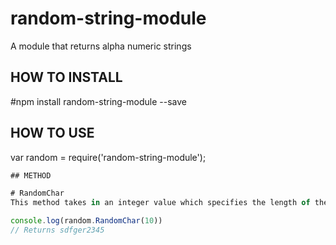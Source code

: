 # random-string-module
A module that returns alpha numeric strings

## HOW TO INSTALL
#npm install random-string-module --save

## HOW TO USE
var random = require('random-string-module');

```javascript
## METHOD

# RandomChar
This method takes in an integer value which specifies the length of the returned string.

console.log(random.RandomChar(10))
// Returns sdfger2345